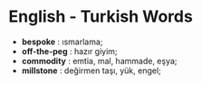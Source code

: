 # English - Turkish Words
- **bespoke** : ısmarlama;
- **off-the-peg** : hazır giyim;
- **commodity** : emtia, mal, hammade, eşya;
- **millstone** : değirmen taşı, yük, engel;